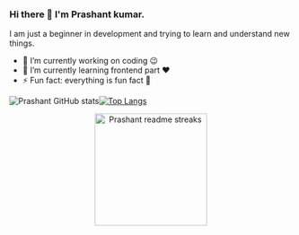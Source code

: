  ### Hi there 👋 I'm Prashant kumar.

I am just a beginner in development and trying to learn and understand new things.



- 🔭 I’m currently working on coding :wink:
- 🔭 I’m currently learning frontend part :heart:
- ⚡ Fun fact: everything is fun fact :100:

![Prashant GitHub stats](https://github-readme-stats.vercel.app/api?username=Prashant0kgp&show_icons=true&theme=dracula)[![Top Langs](https://github-readme-stats.vercel.app/api/top-langs/?username=Prashant0kgp&layout=compact)](https://github.com/prashant0kgp/github-readme-stats)
<p align="center">
  <img height="200em" src="https://github-readme-streak-stats.herokuapp.com/?user=Prashant0kgp&theme=tokyonight_duo&hide_border=false" alt="Prashant readme streaks" />
</p>
